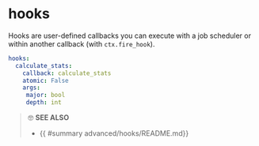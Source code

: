 # hooks

Hooks are user-defined callbacks you can execute with a job scheduler or within another callback (with `ctx.fire_hook`).

```yaml
hooks:
  calculate_stats:
    callback: calculate_stats
    atomic: False
    args:
     major: bool
     depth: int
```

> 🤓 **SEE ALSO**
>
> * {{ #summary advanced/hooks/README.md}}
